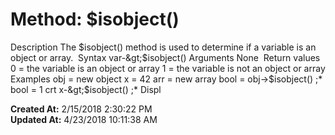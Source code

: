 # Method: $isobject()

Description The $isobject() method is used to determine if a variable is an object or array.  Syntax var-&gt;$isobject() Arguments None  Return values 0 = the variable is an object or array 1 = the variable is not an object or array Examples obj = new object x = 42 arr = new array bool = obj-&gt;$isobject() ;* bool = 1 crt x-&gt;$isobject() ;* Displ  

**Created At:** 2/15/2018 2:30:22 PM  
**Updated At:** 4/23/2018 10:11:38 AM  

